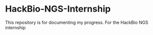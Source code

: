 # HackBio-NGS-Internship
This repository is for documenting my progress. For the HackBio NGS internship
